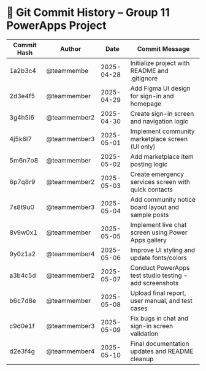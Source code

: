 # 📜 Git Commit History – Group 11 PowerApps Project

| Commit Hash | Author         | Date         | Commit Message                                         |
|-------------|----------------|--------------|--------------------------------------------------------|
| 1a2b3c4     | @teammembe     | 2025-04-28   | Initialize project with README and .gitignore          |
| 2d3e4f5     | @teammember    | 2025-04-29   | Add Figma UI design for sign-in and homepage           |
| 3g4h5i6     | @teammember2   | 2025-04-30   | Create sign-in screen and navigation logic             |
| 4j5k6l7     | @teammember3   | 2025-05-01   | Implement community marketplace screen (UI only)       |
| 5m6n7o8     | @teammember    | 2025-05-02   | Add marketplace item posting logic                     |
| 6p7q8r9     | @teammember2   | 2025-05-03   | Create emergency services screen with quick contacts   |
| 7s8t9u0     | @teammember3   | 2025-05-04   | Add community notice board layout and sample posts     |
| 8v9w0x1     | @teammember    | 2025-05-05   | Implement live chat screen using Power Apps gallery    |
| 9y0z1a2     | @teammember4   | 2025-05-06   | Improve UI styling and update fonts/colors             |
| a3b4c5d     | @teammember2   | 2025-05-07   | Conduct PowerApps test studio testing - add screenshots|
| b6c7d8e     | @teammember    | 2025-05-08   | Upload final report, user manual, and test cases       |
| c9d0e1f     | @teammember3   | 2025-05-09   | Fix bugs in chat and sign-in screen validation         |
| d2e3f4g     | @teammember4   | 2025-05-10   | Final documentation updates and README cleanup         |
